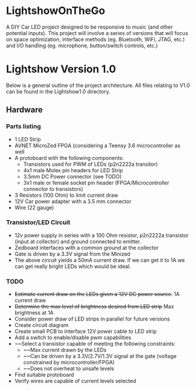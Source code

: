 # LightshowOnTheGo
A DIY Car LED project designed to be responsive to music (and other potential inputs). This project will involve a series of versions that will focus on space optimization, interface methods (eg. Bluetooth, WiFi, JTAG, etc.) and I/O handling (eg. microphone, button/switch controls, etc.)

# Lightshow Version 1.0

Below is a general outline of the project architecture. All files relating to V1.0 can be found in the Lightshow1.0 directory.

## Hardware

### Parts listing
* 1 LED Strip
* AVNET MicroZed FPGA (considering a Teensy 3.6 microcontroller as well
* A protoboard with the following components:
  * Transistors used for PWM of LEDs (p2n2222a transitor)
  * 4x1 male Molex pin headers for LED Strip
  * 3.5mm DC Power connector (see TODO)
  * 3x1 male or female socket pin header (FPGA/Microcontroller connector to transistors)
* 3 Resistors (100 Ohm) to limit current draw
* 12V Car power adapter with a 3.5 mm connector
* Wire (22 gauge)

### Transistor/LED Circuit
* 12v power supply in series with a 100 Ohm resistor, p2n2222a transistor (input at collector) and ground connected to emitter.
* Zedboard interfaces with a common ground at the collector
* Gate is driven by a 3.3V signal from the Minized
* The above circuit yields a 50mA current draw. If we can get it to 1A we can get really bright LEDs which would be ideal.

### TODO
* ~~Estimate current draw on the LEDs given a 12V DC power source.~~ 1A current draw
* ~~Determine the max level of brightness desired from LED strip~~ Max brightness at 1A
* Consider power draw of LED strips in parallel for future versions
* Create circuit diagram
* Create small PCB to interface 12V power cable to LED strip
 * Add a switch to enable/disable pwm capabilities
* ~~Select a transistor capable of meeting the following constraints:
  * ~~Max current drawn by the LEDs
  * ~~Can be driven by a 3.3V/2.7V/1.3V signal at the gate (voltage constrained by microcontroller/FPGA)
  * ~~Does not overheat to unsafe levels
* Find suitable protoboard
* Verify wires are capable of current levels selected

